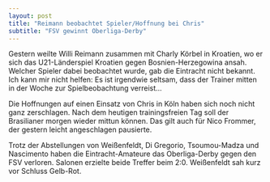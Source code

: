 ```yaml
---
layout: post
title: "Reimann beobachtet Spieler/Hoffnung bei Chris"
subtitle: "FSV gewinnt Oberliga-Derby"
---
```


Gestern weilte Willi Reimann zusammen mit Charly Körbel in Kroatien, wo er sich das U21-Länderspiel Kroatien gegen Bosnien-Herzegowina ansah. Welcher Spieler dabei beobachtet wurde, gab die Eintracht nicht bekannt. Ich kann mir nicht helfen: Es ist irgendwie seltsam, dass der Trainer mitten in der Woche zur Spielbeobachtung verreist...

Die Hoffnungen auf einen Einsatz von Chris in Köln haben sich noch nicht ganz zerschlagen. Nach dem heutigen trainingsfreien Tag soll der Brasilianer morgen wieder mittun können. Das gilt auch für Nico Frommer, der gestern leicht angeschlagen pausierte.  
  
Trotz der Abstellungen von Weißenfeldt, Di Gregorio, Tsoumou-Madza und Nascimento haben die Eintracht-Amateure das Oberliga-Derby gegen den FSV verloren. Salonen erzielte beide Treffer beim 2:0. Weißenfeldt sah kurz vor Schluss Gelb-Rot.
